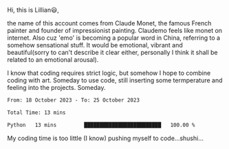 Hi, this is Lillian😃, 

the name of this account comes from Claude Monet, the famous French painter and founder of impressionist painting. Claudemo feels like monet on internet. Also cuz 'emo' is becoming a popular word in China, referring to a somehow sensational stuff. It would be emotional, vibrant and beautiful(sorry to can't describe it clear either, personally I think it shall be  related to an emotional arousal).

I know that coding requires strict logic, but somehow I hope to combine coding with art. Someday to use code, still inserting some termperature and feeling into the projects. Someday.


<!--START_SECTION:waka-->

```txt
From: 18 October 2023 - To: 25 October 2023

Total Time: 13 mins

Python   13 mins         █████████████████████████   100.00 %
```

<!--END_SECTION:waka-->

My coding time is too little (I know)
pushing myself to code...shushi...
